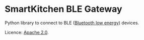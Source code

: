 # SmartKitchen BLE Gateway

Python library to connect to BLE ([Bluetooth low energy](https://en.wikipedia.org/wiki/Bluetooth_low_energy)) devices.

Licence: [Apache 2.0](https://github.com/REMEXLabs/SmartKitchen-BLE-Gateway/blob/master/LICENSE).
